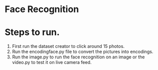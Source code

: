 # Face Recognition
# Steps to run.
1. First run the dataset creator to click around 15 photos.
2. Run the encodingface.py file to convert the pictures into encodings.
3. Run the image.py to run the face recognition on an image or the video.py to test it on live camera feed.
